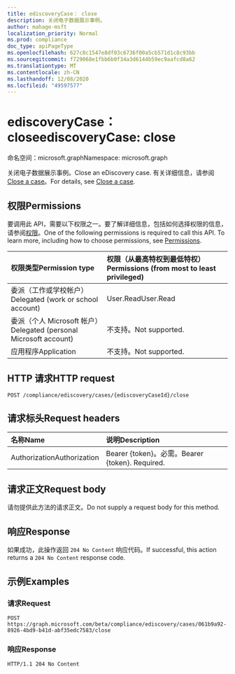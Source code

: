 ```yaml
---
title: ediscoveryCase： close
description: 关闭电子数据展示事例。
author: mahage-msft
localization_priority: Normal
ms.prod: compliance
doc_type: apiPageType
ms.openlocfilehash: 627c8c1547e8df03c6736f00a5cb571d1c8c93bb
ms.sourcegitcommit: f729068e1fbb6b0f34a3d6144b59ec9aafcd8a62
ms.translationtype: MT
ms.contentlocale: zh-CN
ms.lasthandoff: 12/08/2020
ms.locfileid: "49597577"
---
```

# <a name="ediscoverycase-close"></a><span data-ttu-id="c7883-103">ediscoveryCase： close</span><span class="sxs-lookup"><span data-stu-id="c7883-103">ediscoveryCase: close</span></span>

<span data-ttu-id="c7883-104">命名空间：microsoft.graph</span><span class="sxs-lookup"><span data-stu-id="c7883-104">Namespace: microsoft.graph</span></span>

<span data-ttu-id="c7883-105">关闭电子数据展示事例。</span><span class="sxs-lookup"><span data-stu-id="c7883-105">Close an eDiscovery case.</span></span> <span data-ttu-id="c7883-106">有关详细信息，请参阅 [Close a case](/microsoft-365/compliance/close-or-delete-case#close-a-case)。</span><span class="sxs-lookup"><span data-stu-id="c7883-106">For details, see [Close a case](/microsoft-365/compliance/close-or-delete-case#close-a-case).</span></span>

## <a name="permissions"></a><span data-ttu-id="c7883-107">权限</span><span class="sxs-lookup"><span data-stu-id="c7883-107">Permissions</span></span>

<span data-ttu-id="c7883-p102">要调用此 API，需要以下权限之一。要了解详细信息，包括如何选择权限的信息，请参阅[权限](/graph/permissions-reference)。</span><span class="sxs-lookup"><span data-stu-id="c7883-p102">One of the following permissions is required to call this API. To learn more, including how to choose permissions, see [Permissions](/graph/permissions-reference).</span></span>

|<span data-ttu-id="c7883-110">权限类型</span><span class="sxs-lookup"><span data-stu-id="c7883-110">Permission type</span></span>|<span data-ttu-id="c7883-111">权限（从最高特权到最低特权）</span><span class="sxs-lookup"><span data-stu-id="c7883-111">Permissions (from most to least privileged)</span></span>|
|:---|:---|
|<span data-ttu-id="c7883-112">委派（工作或学校帐户）</span><span class="sxs-lookup"><span data-stu-id="c7883-112">Delegated (work or school account)</span></span>|<span data-ttu-id="c7883-113">User.Read</span><span class="sxs-lookup"><span data-stu-id="c7883-113">User.Read</span></span>|
|<span data-ttu-id="c7883-114">委派（个人 Microsoft 帐户）</span><span class="sxs-lookup"><span data-stu-id="c7883-114">Delegated (personal Microsoft account)</span></span>|<span data-ttu-id="c7883-115">不支持。</span><span class="sxs-lookup"><span data-stu-id="c7883-115">Not supported.</span></span>|
|<span data-ttu-id="c7883-116">应用程序</span><span class="sxs-lookup"><span data-stu-id="c7883-116">Application</span></span>|<span data-ttu-id="c7883-117">不支持。</span><span class="sxs-lookup"><span data-stu-id="c7883-117">Not supported.</span></span>|

## <a name="http-request"></a><span data-ttu-id="c7883-118">HTTP 请求</span><span class="sxs-lookup"><span data-stu-id="c7883-118">HTTP request</span></span>

<!-- {
  "blockType": "ignored"
}
-->

``` http
POST /compliance/ediscovery/cases/{ediscoveryCaseId}/close
```

## <a name="request-headers"></a><span data-ttu-id="c7883-119">请求标头</span><span class="sxs-lookup"><span data-stu-id="c7883-119">Request headers</span></span>

|<span data-ttu-id="c7883-120">名称</span><span class="sxs-lookup"><span data-stu-id="c7883-120">Name</span></span>|<span data-ttu-id="c7883-121">说明</span><span class="sxs-lookup"><span data-stu-id="c7883-121">Description</span></span>|
|:---|:---|
|<span data-ttu-id="c7883-122">Authorization</span><span class="sxs-lookup"><span data-stu-id="c7883-122">Authorization</span></span>|<span data-ttu-id="c7883-p103">Bearer {token}。必需。</span><span class="sxs-lookup"><span data-stu-id="c7883-p103">Bearer {token}. Required.</span></span>|

## <a name="request-body"></a><span data-ttu-id="c7883-125">请求正文</span><span class="sxs-lookup"><span data-stu-id="c7883-125">Request body</span></span>

<span data-ttu-id="c7883-126">请勿提供此方法的请求正文。</span><span class="sxs-lookup"><span data-stu-id="c7883-126">Do not supply a request body for this method.</span></span>

## <a name="response"></a><span data-ttu-id="c7883-127">响应</span><span class="sxs-lookup"><span data-stu-id="c7883-127">Response</span></span>

<span data-ttu-id="c7883-128">如果成功，此操作返回 `204 No Content` 响应代码。</span><span class="sxs-lookup"><span data-stu-id="c7883-128">If successful, this action returns a `204 No Content` response code.</span></span>

## <a name="examples"></a><span data-ttu-id="c7883-129">示例</span><span class="sxs-lookup"><span data-stu-id="c7883-129">Examples</span></span>

### <a name="request"></a><span data-ttu-id="c7883-130">请求</span><span class="sxs-lookup"><span data-stu-id="c7883-130">Request</span></span>

<!-- {
  "blockType": "request",
  "name": "ediscoverycase_close"
}
-->

``` http
POST https://graph.microsoft.com/beta/compliance/ediscovery/cases/061b9a92-8926-4bd9-b41d-abf35edc7583/close
```

### <a name="response"></a><span data-ttu-id="c7883-131">响应</span><span class="sxs-lookup"><span data-stu-id="c7883-131">Response</span></span>

<!-- {
  "blockType": "response",
  "truncated": true
}
-->

``` http
HTTP/1.1 204 No Content
```
